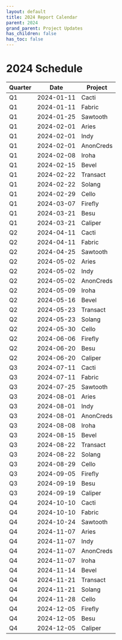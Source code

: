 ```yaml
---
layout: default
title: 2024 Report Calendar
parent: 2024
grand_parent: Project Updates
has_children: false
has_toc: false
---
```


# 2024 Schedule


| Quarter | Date       | Project   |
| ------- | ---------- | --------- |
| Q1      | 2024-01-11 | Cacti     |
| Q1      | 2024-01-11 | Fabric    |
| Q1      | 2024-01-25 | Sawtooth  |
| Q1      | 2024-02-01 | Aries     |
| Q1      | 2024-02-01 | Indy      |
| Q1      | 2024-02-01 | AnonCreds |
| Q1      | 2024-02-08 | Iroha     |
| Q1      | 2024-02-15 | Bevel     |
| Q1      | 2024-02-22 | Transact  |
| Q1      | 2024-02-22 | Solang    |
| Q1      | 2024-02-29 | Cello     |
| Q1      | 2024-03-07 | Firefly   |
| Q1      | 2024-03-21 | Besu      |
| Q1      | 2024-03-21 | Caliper   |
| Q2      | 2024-04-11 | Cacti     |
| Q2      | 2024-04-11 | Fabric    |
| Q2      | 2024-04-25 | Sawtooth  |
| Q2      | 2024-05-02 | Aries     |
| Q2      | 2024-05-02 | Indy      |
| Q2      | 2024-05-02 | AnonCreds |
| Q2      | 2024-05-09 | Iroha     |
| Q2      | 2024-05-16 | Bevel     |
| Q2      | 2024-05-23 | Transact  |
| Q2      | 2024-05-23 | Solang    |
| Q2      | 2024-05-30 | Cello     |
| Q2      | 2024-06-06 | Firefly   |
| Q2      | 2024-06-20 | Besu      |
| Q2      | 2024-06-20 | Caliper   |
| Q3      | 2024-07-11 | Cacti     |
| Q3      | 2024-07-11 | Fabric    |
| Q3      | 2024-07-25 | Sawtooth  |
| Q3      | 2024-08-01 | Aries     |
| Q3      | 2024-08-01 | Indy      |
| Q3      | 2024-08-01 | AnonCreds |
| Q3      | 2024-08-08 | Iroha     |
| Q3      | 2024-08-15 | Bevel     |
| Q3      | 2024-08-22 | Transact  |
| Q3      | 2024-08-22 | Solang    |
| Q3      | 2024-08-29 | Cello     |
| Q3      | 2024-09-05 | Firefly   |
| Q3      | 2024-09-19 | Besu      |
| Q3      | 2024-09-19 | Caliper   |
| Q4      | 2024-10-10 | Cacti     |
| Q4      | 2024-10-10 | Fabric    |
| Q4      | 2024-10-24 | Sawtooth  |
| Q4      | 2024-11-07 | Aries     |
| Q4      | 2024-11-07 | Indy      |
| Q4      | 2024-11-07 | AnonCreds |
| Q4      | 2024-11-07 | Iroha     |
| Q4      | 2024-11-14 | Bevel     |
| Q4      | 2024-11-21 | Transact  |
| Q4      | 2024-11-21 | Solang    |
| Q4      | 2024-11-28 | Cello     |
| Q4      | 2024-12-05 | Firefly   |
| Q4      | 2024-12-05 | Besu      |
| Q4      | 2024-12-05 | Caliper   |
